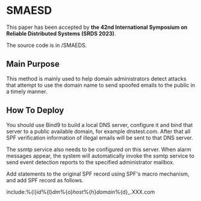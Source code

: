# SMAESD

This paper has been accepted by **the 42nd International Symposium on Reliable Distributed Systems (SRDS 2023)**.

The source code is in /SMAEDS.

## Main Purpose
This method is mainly used to help domain administrators detect attacks that attempt to use the domain name to send spoofed emails to the public in a timely manner.

## How To Deploy
You should use Bind9 to build a local DNS server, configure it and bind that server to a public available domain, for example dnstest.com. After that all SPF verification information of illegal emails will be sent to that DNS server.

The ssmtp service also needs to be configured on this server. When alarm messages appear, the system will automatically invoke the ssmtp service to send event detection reports to the specified administrator mailbox.

Add statements to the original SPF record using SPF's macro mechanism, and add SPF record as follows.

include:%{i}_id_%{l}_dm_%{o}_host_%{h}_domain_%{d}_.XXX.com
